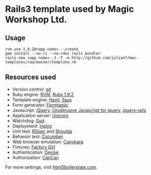 # Rails3 template used by Magic Workshop Ltd.

## Usage

    rvm use 1.9.2@<app name> --create
    gem install --no-ri --no-rdoc rails bundler
    rails new <app name> -J -T -m http://github.com/julian7/mws-templates/raw/master/template.rb

## Resources used

* Version control: [git](http://git-scm.com/)
* Ruby engine: [RVM](http://rvm.beginrescueend.com/), [Ruby 1.9.2](http://ruby-lang.org/)
* Template engine: [Haml](http://haml-lang.com/), [Sass](http://sass-lang.com/)
* Form generator: [Formtastic](http://github.com/justinfrench/formtastic)
* Javascript: [jQuery](http://www.jquery.com/), [Unobtrusive Javascript for jquery](http://github.com/rails/jquery-ujs/), [jquery-rails](http://rubygems.org/gems/jquery-rails)
* Application server: [Unicorn](http://unicorn.bogomips.org/)
* Watchdog: [God](http://god.rubyforge.org/)
* Deployment: [Inploy](http://github.com/dcrec1/inploy)
* Unit test: [RSpec](http://rspec.info/) and [Shoulda](http://github.com/thoughtbot/shoulda)
* Behavior test: [Cucumber](http://cukes.info/)
* Web browser emulation: [Capybara](http://github.com/jnicklas/capybara)
* Fixtures: [Factory Girl](http://github.com/thoughtbot/factory_girl)
* Authentication: [Devise](http://github.com/plataformatec/devise)
* Authorization: [CanCan](http://github.com/ryanb/cancan)

For more settings, visit [html5boilerplate.com](http://html5boilerplate.com/).